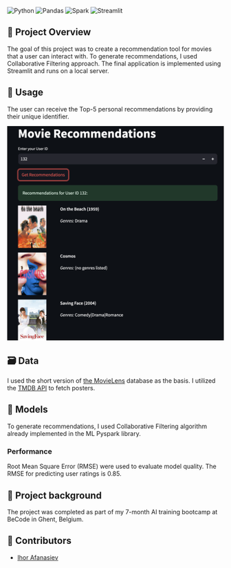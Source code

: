 ![Python](https://img.shields.io/badge/Made_with-Python-blue?logo=python&labelColor=%23778899&color=%233776AB)
![Pandas](https://img.shields.io/badge/uses-Pandas-blue?logo=pandas&labelColor=%23778899&color=%23150458)
![Spark](https://img.shields.io/badge/uses-Apache_Spark-blue?logo=apachespark&color=%23E25A1C)
![Streamlit](https://img.shields.io/badge/uses-Streamlit-blue?logo=streamlit&color=%23FF4B4B)

## 🔎 **Project Overview**

The goal of this project was to create a recommendation tool for movies that a user can interact with. To generate recommendations, I used Collaborative Filtering approach.  The final application is implemented using Streamlit and runs on a local server. 

## 🚀 **Usage**
The user can receive the Top-5 personal recommendations by providing their unique identifier.

![Screenshot of the application](data/Usage_Screenshot.png)

## 🗃️ **Data**

I used the short version of [the MovieLens](https://grouplens.org/datasets/movielens/) database as the basis. I utilized the [TMDB API](https://developer.themoviedb.org/docs/getting-started) to fetch posters.

## 🤖 **Models**

 To generate recommendations, I used Collaborative Filtering algorithm already implemented in the ML Pyspark library.



### **Performance**


Root Mean Square Error (RMSE) were used to evaluate model quality. The RMSE  for predicting user ratings is 0.85. 


## 📂 Project background

The project was completed as part of my 7-month AI training bootcamp at BeCode in Ghent, Belgium.


## 👥 Contributors

- [Ihor Afanasiev](https://www.linkedin.com/in/ihor-afanasiev-a50798268/)
